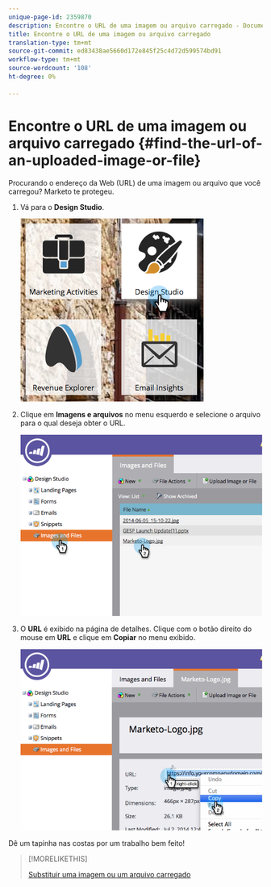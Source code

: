 ```yaml
---
unique-page-id: 2359870
description: Encontre o URL de uma imagem ou arquivo carregado - Documentos do Marketing - Documentação do produto
title: Encontre o URL de uma imagem ou arquivo carregado
translation-type: tm+mt
source-git-commit: ed83438ae5660d172e845f25c4d72d599574bd91
workflow-type: tm+mt
source-wordcount: '108'
ht-degree: 0%

---
```



# Encontre o URL de uma imagem ou arquivo carregado {#find-the-url-of-an-uploaded-image-or-file}

Procurando o endereço da Web (URL) de uma imagem ou arquivo que você carregou? Marketo te protegeu.

1. Vá para o **Design Studio**.

   ![](assets/designstudio-4.png)

1. Clique em **Imagens e arquivos** no menu esquerdo e selecione o arquivo para o qual deseja obter o URL.

   ![](assets/image2014-9-25-14-3a47-3a53.png)

1. O **URL** é exibido na página de detalhes. Clique com o botão direito do mouse em **URL** e clique em **Copiar** no menu exibido.

   ![](assets/image2014-9-25-14-3a48-3a16.png)

Dê um tapinha nas costas por um trabalho bem feito!

>[!MORELIKETHIS]
>
>[Substituir uma imagem ou um arquivo carregado](/help/marketo/product-docs/demand-generation/images-and-files/replace-an-uploaded-image-or-file.md)
